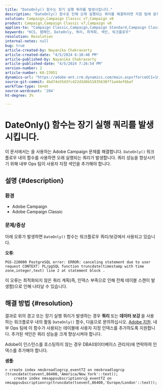```yaml
---
title: "DateOnly() 함수는 장기 실행 쿼리를 발생시킵니다."
description: "DateOnly() 함수로 인해 오래 실행되는 쿼리를 해결하려면 지원 팀에 문의하십시오. 내부 Ops 팀은 사용자 정의 인덱스를 추가해야 합니다."
solution: Campaign,Campaign Classic v7,Campaign v8
product: Campaign,Campaign Classic v7,Campaign v8
applies-to: "Campaign Classic,Campaign,Campaign Standard,Campaign Classic v7,Campaign v8"
keywords: "KCS, 캠페인, DateOnly, 쿼리, 최적화, 색인, 워크플로우"
resolution: Resolution
internal-notes: null
bug: true
article-created-by: Nayanika Chakravarty
article-created-date: "4/5/2024 6:10:48 PM"
article-published-by: Nayanika Chakravarty
article-published-date: "4/5/2024 7:26:54 PM"
version-number: 2
article-number: KA-23951
dynamics-url: "https://adobe-ent.crm.dynamics.com/main.aspx?forceUCI=1&pagetype=entityrecord&etn=knowledgearticle&id=cd1ce2ce-77f3-ee11-904c-6045bd006704"
source-git-commit: 4bd74e55d3fc422d3d6b51835638ff1a44ef6baf
workflow-type: tm+mt
source-wordcount: '204'
ht-degree: 3%

---
```


# DateOnly() 함수는 장기 실행 쿼리를 발생시킵니다.


이 문서에서는 을 사용하는 Adobe Campaign 문제를 해결합니다. `DateOnly()` 워크플로우 내의 함수를 사용하면 오래 실행되는 쿼리가 발생합니다. 쿼리 성능을 향상시키기 위해 내부 Ops 팀이 사용자 지정 색인을 추가해야 합니다.

## 설명 {#description}


### 환경

- Adobe Campaign
- Adobe Campaign Classic


### 문제/증상

아래 오류가 발생하면 `DateOnly()` 함수는 워크플로우 쿼리/보강에서 사용되고 있습니다.

<b>오류</b>:


```
PGS-220000 PostgreSQL error: ERROR: canceling statement due to user request CONTEXT: PL/pgSQL function truncdate(timestamp with time zone,integer,text) line 2 at statement block .
```


이 오류는 최적화되지 않은 쿼리 계획(즉, 인덱스 부족으로 인해 전체 테이블 스캔이 발생함)으로 인해 나타날 수 있습니다.


## 해결 방법 {#resolution}


결과로 위의 경고 또는 장기 실행 쿼리가 발생하는 경우 <b>쿼리 </b>또는 <b>데이터 보강 </b>을 사용하는 워크플로우 내의 활동 `DateOnly()` 함수, 다음으로 문의하십시오. [Adobe 지원](https://experienceleague.adobe.com/en/docs/campaign-classic/using/getting-started/support#support). 내부 Ops 팀에 이 함수가 사용되는 테이블에 사용자 지정 인덱스를 추가하도록 지원합니다. 추가된 색인은 쿼리 성능을 크게 향상시켜야 합니다.

Adobe이 인스턴스를 호스팅하지 않는 경우 DBA(데이터베이스 관리자)에 연락하여 인덱스를 추가해야 합니다.

<b>샘플</b>:


```
> create index nmsbroadlogrcp_eventTZ on nmsbroadlogrcp (truncdate(tsevent,86400,'America/New_York'::text));
    create index nmsappsubscriptionrcp_eventTZ on nmsappsubscriptionrcp(truncdate(tsevent,86400,'Europe/London'::text));
```

